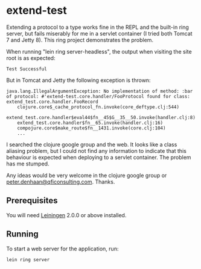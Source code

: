 # extend-test

Extending a protocol to a type works fine in the REPL and the built-in ring server,
but fails miserably for me in a servlet container (I tried both Tomcat 7 and Jetty 8).
This ring project demonstrates the problem.

When running "lein ring server-headless", the output when visiting the site root is
as expected:

    Test Successful

But in Tomcat and Jetty the following exception is thrown:

    java.lang.IllegalArgumentException: No implementation of method: :bar of protocol: #'extend-test.core.handler/FooProtocol found for class: extend_test.core.handler.FooRecord
        clojure.core$_cache_protocol_fn.invoke(core_deftype.clj:544)
        extend_test.core.handler$eval44$fn__45$G__35__50.invoke(handler.clj:8)
        extend_test.core.handler$fn__65.invoke(handler.clj:16)
        compojure.core$make_route$fn__1431.invoke(core.clj:104)
        ...

I searched the clojure google group and the web. It looks like a class aliasing problem,
but I could not find any information to indicate that this behaviour is expected when
deploying to a servlet container. The problem has me stumped.

Any ideas would be very welcome in the clojure google group or peter.denhaan@qficonsulting.com.
Thanks.

## Prerequisites

You will need [Leiningen][] 2.0.0 or above installed.

[leiningen]: https://github.com/technomancy/leiningen

## Running

To start a web server for the application, run:

    lein ring server
